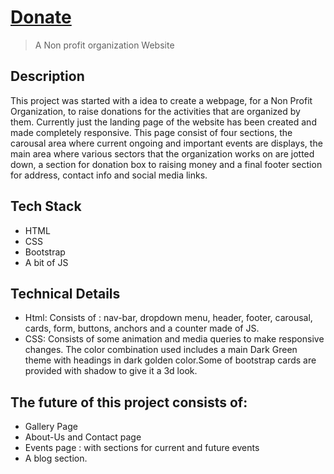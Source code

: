 # [Donate](https://grbegur.github.io/Donate/index.html)

> A Non profit organization Website

## Description
  This project was started with a idea to create a webpage, for a Non Profit Organization, to raise donations for the activities that are organized by them. 
  Currently just the landing page of the website has been created and made completely responsive. This page consist of four sections, the carousal area where current ongoing and important events are displays, the main area where various sectors that the organization works on are jotted down, a section for donation box to raising money and a final footer section for address, contact info and social media links.
		
## Tech Stack
* HTML
* CSS 
* Bootstrap
* A bit of JS
	
## Technical Details
* Html: Consists of : nav-bar, dropdown menu, header, footer, carousal, cards, form, buttons, anchors and a counter made of JS.
* CSS: Consists of some animation and media queries to make responsive changes. The color combination used includes a main Dark Green theme with headings in dark golden                  color.Some of bootstrap cards are provided with shadow to give it a 3d look.

## The future of this project consists of:
* Gallery Page
* About-Us and Contact page
* Events page : with sections for current and future events
* A blog section.


